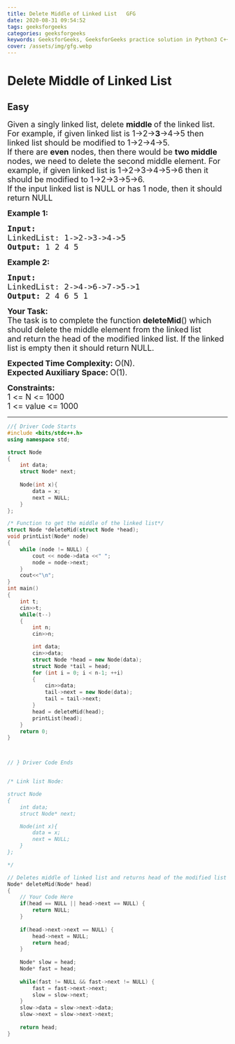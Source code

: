 ```yaml
---
title: Delete Middle of Linked List   GFG
date: 2020-08-31 09:54:52
tags: geeksforgeeks
categories: geeksforgeeks
keywords: GeeksforGeeks, GeeksforGeeks practice solution in Python3 C++ Java, Delete Middle of Linked List - GFG solution
cover: /assets/img/gfg.webp
---
```



# Delete Middle of Linked List
## Easy
<div class="problems_problem_content__Xm_eO"><p><span style="font-size:18px">Given a singly linked list, delete <strong>middle&nbsp;</strong>of the linked list. For example, if given linked list is 1-&gt;2-&gt;<strong>3</strong>-&gt;4-&gt;5 then linked list should be modified to 1-&gt;2-&gt;4-&gt;5.<br>
If there are <strong>even</strong> nodes, then there would be <strong>two middle </strong>nodes, we need to delete the second middle element. For example, if given linked list is 1-&gt;2-&gt;3-&gt;4-&gt;5-&gt;6 then it should be modified to 1-&gt;2-&gt;3-&gt;5-&gt;6.</span><br>
<span style="font-size:18px">If the input linked list is NULL or has 1 node, then it should return NULL</span></p>

<p><span style="font-size:18px"><strong>Example 1:</strong></span></p>

<pre><span style="font-size:18px"><strong>Input:
</strong>LinkedList: 1-&gt;2-&gt;3-&gt;4-&gt;5
<strong>Output: </strong>1 2 4 5</span>
</pre>

<p><span style="font-size:18px"><strong>Example 2:</strong></span></p>

<pre><span style="font-size:18px"><strong>Input:
</strong>LinkedList: 2-&gt;4-&gt;6-&gt;7-&gt;5-&gt;1
<strong>Output: </strong>2 4 6 5 1</span></pre>

<p><span style="font-size:18px"><strong>Your Task:</strong><br>
The task is to complete the function <strong>deleteMid</strong>() which should delete the middle element from the linked list and&nbsp;return the head&nbsp;of the modified linked list.&nbsp;If the linked list is empty then it should return NULL.</span></p>

<p><span style="font-size:18px"><strong>Expected Time Complexity:&nbsp;</strong>O(N).<br>
<strong>Expected Auxiliary Space:&nbsp;</strong>O(1).</span></p>

<p><span style="font-size:18px"><strong>Constraints:</strong><br>
1 &lt;= N &lt;= 1000<br>
1 &lt;= value &lt;= 1000</span></p>
</div>

---




```cpp
//{ Driver Code Starts
#include <bits/stdc++.h> 
using namespace std; 

struct Node
{
    int data;
    struct Node* next;
    
    Node(int x){
        data = x;
        next = NULL;
    }
};

/* Function to get the middle of the linked list*/
struct Node *deleteMid(struct Node *head);
void printList(Node* node) 
{ 
	while (node != NULL) { 
		cout << node->data <<" "; 
		node = node->next; 
	}  
	cout<<"\n";
} 
int main() 
{ 
	int t;
	cin>>t;
	while(t--)
	{
		int n;
		cin>>n;

		int data;
		cin>>data;
		struct Node *head = new Node(data);
		struct Node *tail = head;
		for (int i = 0; i < n-1; ++i)
		{
			cin>>data;
			tail->next = new Node(data);
			tail = tail->next;
		}
		head = deleteMid(head);
		printList(head); 
	}
	return 0; 
} 



// } Driver Code Ends


/* Link list Node:

struct Node
{
    int data;
    struct Node* next;

    Node(int x){
        data = x;
        next = NULL;
    }
};

*/

// Deletes middle of linked list and returns head of the modified list
Node* deleteMid(Node* head)
{
    // Your Code Here
    if(head == NULL || head->next == NULL) {
        return NULL;
    }
    
    if(head->next->next == NULL) {
        head->next = NULL;
        return head;
    }
    
    Node* slow = head;
    Node* fast = head;
    
    while(fast != NULL && fast->next != NULL) {
        fast = fast->next->next;
        slow = slow->next;
    }
    slow->data = slow->next->data;
    slow->next = slow->next->next;
    
    return head;
}


```
